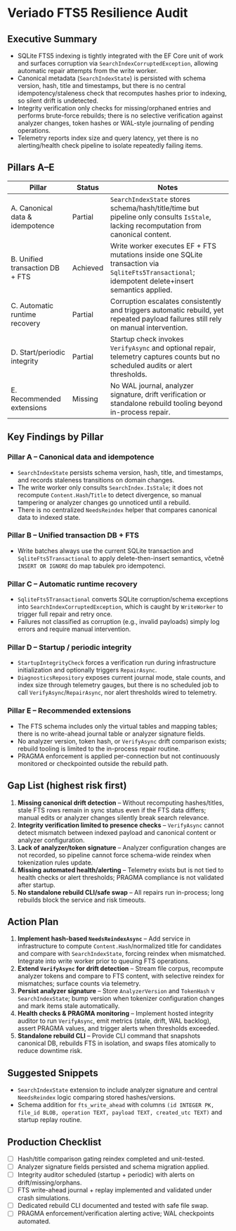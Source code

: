 # Veriado FTS5 Resilience Audit

## Executive Summary
- SQLite FTS5 indexing is tightly integrated with the EF Core unit of work and surfaces corruption via `SearchIndexCorruptedException`, allowing automatic repair attempts from the write worker.
- Canonical metadata (`SearchIndexState`) is persisted with schema version, hash, title and timestamps, but there is no central idempotency/staleness check that recomputes hashes prior to indexing, so silent drift is undetected.
- Integrity verification only checks for missing/orphaned entries and performs brute-force rebuilds; there is no selective verification against analyzer changes, token hashes or WAL-style journaling of pending operations.
- Telemetry reports index size and query latency, yet there is no alerting/health check pipeline to isolate repeatedly failing items.

## Pillars A–E
| Pillar | Status | Notes |
| --- | --- | --- |
| A. Canonical data & idempotence | Partial | `SearchIndexState` stores schema/hash/title/time but pipeline only consults `IsStale`, lacking recomputation from canonical content. |
| B. Unified transaction DB + FTS | Achieved | Write worker executes EF + FTS mutations inside one SQLite transaction via `SqliteFts5Transactional`; idempotent delete+insert semantics applied. |
| C. Automatic runtime recovery | Partial | Corruption escalates consistently and triggers automatic rebuild, yet repeated payload failures still rely on manual intervention. |
| D. Start/periodic integrity | Partial | Startup check invokes `VerifyAsync` and optional repair, telemetry captures counts but no scheduled audits or alert thresholds. |
| E. Recommended extensions | Missing | No WAL journal, analyzer signature, drift verification or standalone rebuild tooling beyond in-process repair. |

## Key Findings by Pillar
### Pillar A – Canonical data and idempotence
- `SearchIndexState` persists schema version, hash, title, and timestamps, and records staleness transitions on domain changes.
- The write worker only consults `SearchIndex.IsStale`; it does not recompute `Content.Hash`/`Title` to detect divergence, so manual tampering or analyzer changes go unnoticed until a rebuild.
- There is no centralized `NeedsReindex` helper that compares canonical data to indexed state.

### Pillar B – Unified transaction DB + FTS
- Write batches always use the current SQLite transaction and `SqliteFts5Transactional` to apply delete-then-insert semantics, včetně `INSERT OR IGNORE` do map tabulek pro idempotenci.

### Pillar C – Automatic runtime recovery
- `SqliteFts5Transactional` converts SQLite corruption/schema exceptions into `SearchIndexCorruptedException`, which is caught by `WriteWorker` to trigger full repair and retry once.
- Failures not classified as corruption (e.g., invalid payloads) simply log errors and require manual intervention.

### Pillar D – Startup / periodic integrity
- `StartupIntegrityCheck` forces a verification run during infrastructure initialization and optionally triggers `RepairAsync`.
- `DiagnosticsRepository` exposes current journal mode, stale counts, and index size through telemetry gauges, but there is no scheduled job to call `VerifyAsync`/`RepairAsync`, nor alert thresholds wired to telemetry.

### Pillar E – Recommended extensions
- The FTS schema includes only the virtual tables and mapping tables; there is no write-ahead journal table or analyzer signature fields.
- No analyzer version, token hash, or `VerifyAsync` drift comparison exists; rebuild tooling is limited to the in-process repair routine.
- PRAGMA enforcement is applied per-connection but not continuously monitored or checkpointed outside the rebuild path.

## Gap List (highest risk first)
1. **Missing canonical drift detection** – Without recomputing hashes/titles, stale FTS rows remain in sync status even if the FTS data differs; manual edits or analyzer changes silently break search relevance.
2. **Integrity verification limited to presence checks** – `VerifyAsync` cannot detect mismatch between indexed payload and canonical content or analyzer configuration.
3. **Lack of analyzer/token signature** – Analyzer configuration changes are not recorded, so pipeline cannot force schema-wide reindex when tokenization rules update.
4. **Missing automated health/alerting** – Telemetry exists but is not tied to health checks or alert thresholds; PRAGMA compliance is not validated after startup.
5. **No standalone rebuild CLI/safe swap** – All repairs run in-process; long rebuilds block the service and risk timeouts.

## Action Plan
1. **Implement hash-based `NeedsReindexAsync`** – Add service in infrastructure to compute `Content.Hash`/normalized title for candidates and compare with `SearchIndexState`, forcing reindex when mismatched. Integrate into write worker prior to queuing FTS operations.
2. **Extend `VerifyAsync` for drift detection** – Stream file corpus, recompute analyzer tokens and compare to FTS content, with selective reindex for mismatches; surface counts via telemetry.
3. **Persist analyzer signature** – Store `AnalyzerVersion` and `TokenHash` v `SearchIndexState`; bump version when tokenizer configuration changes and mark items stale automatically.
4. **Health checks & PRAGMA monitoring** – Implement hosted integrity auditor to run `VerifyAsync`, emit metrics (stale, drift, WAL backlog), assert PRAGMA values, and trigger alerts when thresholds exceeded.
5. **Standalone rebuild CLI** – Provide CLI command that snapshots canonical DB, rebuilds FTS in isolation, and swaps files atomically to reduce downtime risk.

## Suggested Snippets
- `SearchIndexState` extension to include analyzer signature and central `NeedsReindex` logic comparing stored hashes/versions.
- Schema addition for `fts_write_ahead` with columns `(id INTEGER PK, file_id BLOB, operation TEXT, payload TEXT, created_utc TEXT)` and startup replay routine.

## Production Checklist
- [ ] Hash/title comparison gating reindex completed and unit-tested.
- [ ] Analyzer signature fields persisted and schema migration applied.
- [ ] Integrity auditor scheduled (startup + periodic) with alerts on drift/missing/orphans.
- [ ] FTS write-ahead journal + replay implemented and validated under crash simulations.
- [ ] Dedicated rebuild CLI documented and tested with safe file swap.
- [ ] PRAGMA enforcement/verification alerting active; WAL checkpoints automated.
